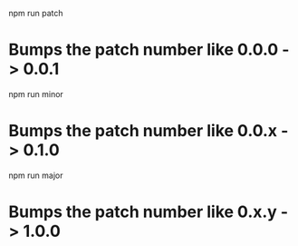 npm run patch
# Bumps the patch number like 0.0.0 -> 0.0.1

npm run minor
# Bumps the patch number like 0.0.x -> 0.1.0

npm run major
# Bumps the patch number like 0.x.y -> 1.0.0
